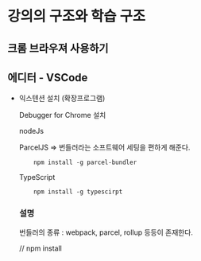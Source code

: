 # 강의의 구조와 학습 구조

## 크롬 브라우져 사용하기
## 에디터 - VSCode
- 익스텐션 설치 (확장프로그램)

    Debugger for Chrome 설치

    nodeJs

    ParcelJS => 번들러라는 소프트웨어 세팅을 편하게 해준다.
    ```
        npm install -g parcel-bundler    
    ```

    TypeScript
    ```
        npm install -g typescirpt
    ```


    ### 설명
    번들러의 종류 : webpack, parcel, rollup 등등이 존재한다. 

   

    // npm install 
    
    